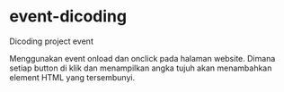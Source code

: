 # event-dicoding
Dicoding project event

Menggunakan event onload dan onclick pada halaman website.
Dimana setiap button di klik dan menampilkan angka tujuh akan menambahkan element HTML yang tersembunyi.
